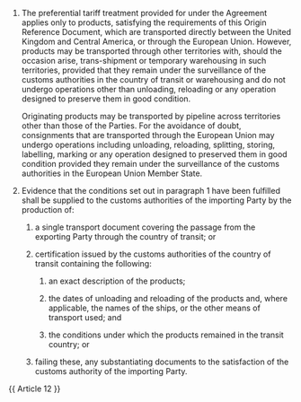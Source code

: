 1. The preferential tariff treatment provided for under the Agreement applies only to products, satisfying the requirements of this Origin Reference Document, which are transported directly between the United Kingdom and Central America, or through the European Union.  However, products may be transported through other territories with, should the occasion arise, trans-shipment or temporary warehousing in such territories, provided that they remain under the surveillance of the customs authorities in the country of transit or warehousing and do not undergo operations other than unloading, reloading or any operation designed to preserve them in good condition.

    Originating products may be transported by pipeline across territories other than those of the Parties.  For the avoidance of doubt, consignments that are transported through the European Union may undergo operations including unloading, reloading, splitting, storing, labelling, marking or any operation designed to preserved them in good condition provided they remain under the surveillance of the customs authorities in the European Union Member State.

2. Evidence that the conditions set out in paragraph 1 have been fulfilled shall be supplied to the customs authorities of the importing Party by the production of:

   1. a single transport document covering the passage from the exporting Party through the country of transit; or

   2. certification issued by the customs authorities of the country of transit containing the following:

      1. an exact description of the products;

      2. the dates of unloading and reloading of the products and, where applicable, the names of the ships, or the other means of transport used; and

      3. the conditions under which the products remained in the transit country; or

   3. failing these, any substantiating documents to the satisfaction of the customs authority of the importing Party.

{{ Article 12 }}
